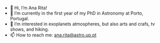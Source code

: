- 👋 Hi, I’m Ana Rita!
- 🌱 I’m currently in the first year of my PhD in Astronomy at Porto, Portugal.
- 👀 I’m interested in exoplanets atmospheres, but also arts and crafs, tv shows, and hiking.
- 📫 How to reach me: ana.rita@astro.up.pt

<!---
anarclsilva/anarclsilva is a ✨ special ✨ repository because its `README.md` (this file) appears on your GitHub profile.
You can click the Preview link to take a look at your changes.
--->
